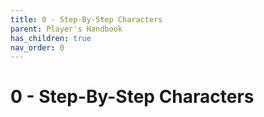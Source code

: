 ```yaml
---
title: 0 - Step-By-Step Characters
parent: Player's Handbook
has_children: true
nav_order: 0
---
```


# 0 - Step-By-Step Characters